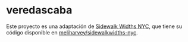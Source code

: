 # veredascaba

Este proyecto es una adaptación de [Sidewalk Widths NYC](https://www.sidewalkwidths.nyc/), que tiene su código disponible en [meliharvey/sidewalkwidths-nyc](https://github.com/meliharvey/sidewalkwidths-nyc).

